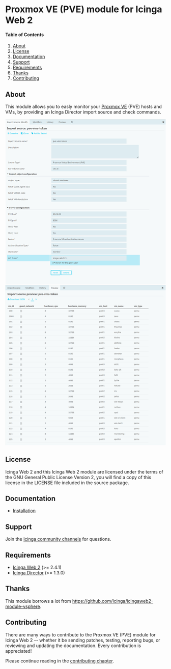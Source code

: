 # Proxmox VE (PVE) module for Icinga Web 2

#### Table of Contents

1. [About](#about)
2. [License](#license)
3. [Documentation](#documentation)
4. [Support](#support)
5. [Requirements](#requirements)
6. [Thanks](#thanks)
7. [Contributing](#contributing)

## About

This module allows you to easly monitor your [Proxmox VE](https://www.proxmox.com) (PVE) hosts and VMs, by providing an Icinga Director import source and check commands.

![PVE Import settings](doc/screenshot/settings.png)
![Import source preview](doc/screenshot/preview.png)

## License

Icinga Web 2 and this Icinga Web 2 module are licensed under the terms of the GNU General Public License Version 2, you will find a copy of this license in the LICENSE file included in the source package.

## Documentation

- [Installation](doc/01-Installation.md)

## Support

Join the [Icinga community channels](https://www.icinga.com/community/get-involved/) for questions.

## Requirements

- [Icinga Web 2](https://www.icinga.com/products/icinga-web-2/) (>= 2.4.1)
- [Icinga Director](https://github.com/icinga/icingaweb2-module-director) (>= 1.3.0)

## Thanks

This module borrows a lot from https://github.com/Icinga/icingaweb2-module-vsphere.

## Contributing

There are many ways to contribute to the Proxmox VE (PVE) module for Icinga Web 2 --
whether it be sending patches, testing, reporting bugs, or reviewing and
updating the documentation. Every contribution is appreciated!

Please continue reading in the [contributing chapter](CONTRIBUTING.md).

